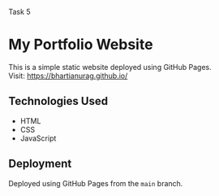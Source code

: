 Task 5

# My Portfolio Website

This is a simple static website deployed using GitHub Pages.  
Visit: https://bhartianurag.github.io/

## Technologies Used
- HTML
- CSS
- JavaScript

## Deployment
Deployed using GitHub Pages from the `main` branch.

